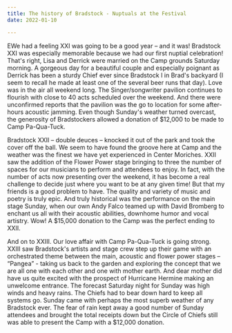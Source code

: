```yaml
---
title: The history of Bradstock - Nuptuals at the Festival
date: 2022-01-10

---
```


<!-- ![](/images/nick-morrison-FHnnjk1Yj7Y-unsplash.jpg) -->

EWe had a feeling XXI was going to be a good year – and it was! Bradstock XXI was especially memorable because we had our first nuptial celebration!  That's right, Lisa and Derrick were married on the Camp grounds Saturday morning. A gorgeous day for a beautiful couple and especially poignant as Derrick has been a sturdy Chief ever since Bradstock I  in Brad's backyard (I seem to recall he made at least one of the several beer runs that day). Love was in the air all weekend long. The Singer/songwriter pavilion continues to flourish with close to 40 acts scheduled over the weekend. And there were unconfirmed reports that the pavilion was the go to location for some after-hours acoustic jamming. Even though Sunday's weather turned overcast, the generosity of Bradstockers allowed a donation of $12,000 to be made to Camp Pa-Qua-Tuck.


Bradstock XXII – double deuces – knocked it out of the park and took the cover off the ball. We seem to have found the groove here at Camp and the weather was the finest we have yet experienced in Center Moriches. XXII  saw the addition of the Flower Power stage bringing to three the number of spaces for our musicians to perform and attendees to enjoy.  In fact, with the number of acts now presenting over the weekend, it has become a real challenge to decide just where you want to be at any given time!  But that my friends is a good problem to have. The quality and variety of music and poetry is truly epic. And truly historical was the performance on the main stage Sunday,  when our own Andy Falco teamed up with David Bromberg to enchant us all with their acoustic abilities, downhome humor and vocal artistry. Wow! A $15,000 donation to the Camp was the perfect ending to XXII.


And on to XXIII. Our love affair with Camp Pa-Qua-Tuck is going strong. XXIII saw Bradstock's artists and stage crew step up their game with an orchestrated theme between the main, acoustic and flower power stages – “Pangea” - taking us back to the garden and exploring the concept that we are all one with each other and one with mother earth. And dear mother did have us quite excited with the prospect of Hurricane Hermine making an unwelcome entrance.  The forecast Saturday night for Sunday was high winds and heavy rains.   The Chiefs had to bear down hard to keep all systems go.  Sunday came with perhaps the most superb weather of any Bradstock ever. The fear of rain kept away a good number of Sunday attendees and brought the total receipts down but the Circle of Chiefs still was able to present the Camp with a $12,000 donation.
